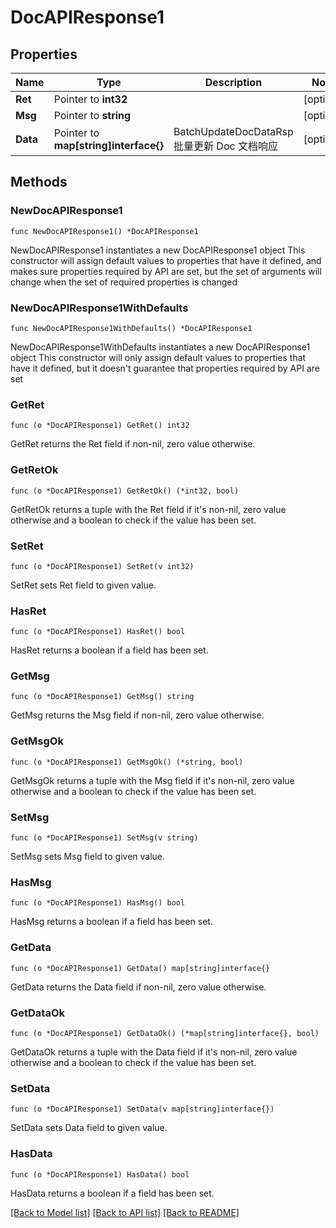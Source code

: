 # DocAPIResponse1

## Properties

Name | Type | Description | Notes
------------ | ------------- | ------------- | -------------
**Ret** | Pointer to **int32** |  | [optional] 
**Msg** | Pointer to **string** |  | [optional] 
**Data** | Pointer to **map[string]interface{}** | BatchUpdateDocDataRsp 批量更新 Doc 文档响应 | [optional] 

## Methods

### NewDocAPIResponse1

`func NewDocAPIResponse1() *DocAPIResponse1`

NewDocAPIResponse1 instantiates a new DocAPIResponse1 object
This constructor will assign default values to properties that have it defined,
and makes sure properties required by API are set, but the set of arguments
will change when the set of required properties is changed

### NewDocAPIResponse1WithDefaults

`func NewDocAPIResponse1WithDefaults() *DocAPIResponse1`

NewDocAPIResponse1WithDefaults instantiates a new DocAPIResponse1 object
This constructor will only assign default values to properties that have it defined,
but it doesn't guarantee that properties required by API are set

### GetRet

`func (o *DocAPIResponse1) GetRet() int32`

GetRet returns the Ret field if non-nil, zero value otherwise.

### GetRetOk

`func (o *DocAPIResponse1) GetRetOk() (*int32, bool)`

GetRetOk returns a tuple with the Ret field if it's non-nil, zero value otherwise
and a boolean to check if the value has been set.

### SetRet

`func (o *DocAPIResponse1) SetRet(v int32)`

SetRet sets Ret field to given value.

### HasRet

`func (o *DocAPIResponse1) HasRet() bool`

HasRet returns a boolean if a field has been set.

### GetMsg

`func (o *DocAPIResponse1) GetMsg() string`

GetMsg returns the Msg field if non-nil, zero value otherwise.

### GetMsgOk

`func (o *DocAPIResponse1) GetMsgOk() (*string, bool)`

GetMsgOk returns a tuple with the Msg field if it's non-nil, zero value otherwise
and a boolean to check if the value has been set.

### SetMsg

`func (o *DocAPIResponse1) SetMsg(v string)`

SetMsg sets Msg field to given value.

### HasMsg

`func (o *DocAPIResponse1) HasMsg() bool`

HasMsg returns a boolean if a field has been set.

### GetData

`func (o *DocAPIResponse1) GetData() map[string]interface{}`

GetData returns the Data field if non-nil, zero value otherwise.

### GetDataOk

`func (o *DocAPIResponse1) GetDataOk() (*map[string]interface{}, bool)`

GetDataOk returns a tuple with the Data field if it's non-nil, zero value otherwise
and a boolean to check if the value has been set.

### SetData

`func (o *DocAPIResponse1) SetData(v map[string]interface{})`

SetData sets Data field to given value.

### HasData

`func (o *DocAPIResponse1) HasData() bool`

HasData returns a boolean if a field has been set.


[[Back to Model list]](../README.md#documentation-for-models) [[Back to API list]](../README.md#documentation-for-api-endpoints) [[Back to README]](../README.md)



